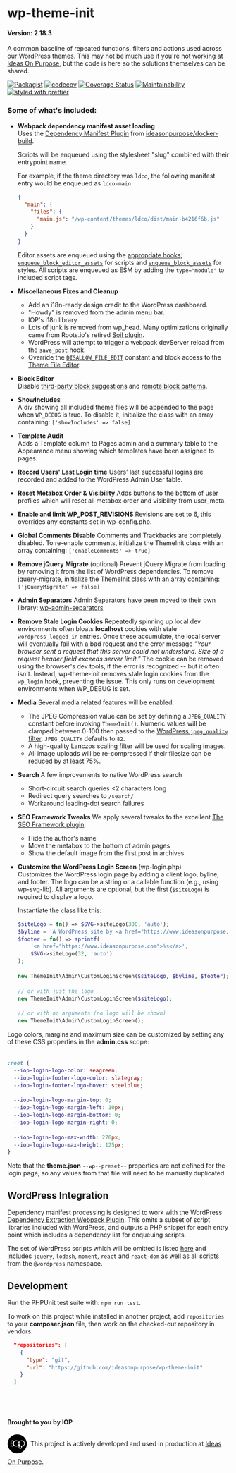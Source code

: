 # wp-theme-init

#### Version: 2.18.3

A common baseline of repeated functions, filters and actions used across our WordPress themes. This may not be much use if you're not working at [Ideas On Purpose](https://www.ideasonpurpose.com), but the code is here so the solutions themselves can be shared.

[![Packagist](https://badgen.net/packagist/v/ideasonpurpose/wp-theme-init)](https://packagist.org/packages/ideasonpurpose/wp-theme-init)
[![codecov](https://codecov.io/gh/ideasonpurpose/wp-theme-init/branch/master/graph/badge.svg)](https://codecov.io/gh/ideasonpurpose/wp-theme-init)
[![Coverage Status](https://coveralls.io/repos/github/ideasonpurpose/wp-theme-init/badge.svg)](https://coveralls.io/github/ideasonpurpose/wp-theme-init)
[![Maintainability](https://api.codeclimate.com/v1/badges/38a14503add2806a99bd/maintainability)](https://codeclimate.com/github/ideasonpurpose/wp-theme-init/maintainability)
[![styled with prettier](https://img.shields.io/badge/styled_with-prettier-ff69b4.svg)](https://github.com/prettier/prettier)

### Some of what's included:

- **Webpack dependency manifest asset loading**<br>
  Uses the [Dependency Manifest Plugin](https://github.com/ideasonpurpose/docker-build/blob/master/lib/DependencyManifestPlugin.js) from [ideasonpurpose/docker-build](https://github.com/ideasonpurpose/docker-build).

  Scripts will be enqueued using the stylesheet "slug" combined with their entrypoint name.

  For example, if the theme directory was `ldco`, the following manifest entry would be enqueued as `ldco-main`

  ```json
  {
    "main": {
      "files": {
        "main.js": "/wp-content/themes/ldco/dist/main-b4216f6b.js"
      }
    }
  }
  ```

  Editor assets are enqueued using the [appropriate hooks](https://developer.wordpress.org/block-editor/how-to-guides/enqueueing-assets-in-the-editor/#editor-content-scripts-and-styles); [`enqueue_block_editor_assets`](https://developer.wordpress.org/reference/hooks/enqueue_block_editor_assets/) for scripts and [`enqueue_block_assets`](https://developer.wordpress.org/reference/hooks/enqueue_block_assets/) for styles. All scripts are enqueued as ESM by adding the `type="module"` to included script tags.

- **Miscellaneous Fixes and Cleanup**

  - Add an i18n-ready design credit to the WordPress dashboard.
  - "Howdy" is removed from the admin menu bar.
  - IOP's i18n library
  - Lots of junk is removed from wp_head. Many optimizations originally came from Roots.io's retired [Soil plugin](https://roots.io/plugins/soil/).
  - WordPress will attempt to trigger a webpack devServer reload from the `save_post` hook.
  - Override the [`DISALLOW_FILE_EDIT`](https://developer.wordpress.org/apis/wp-config-php/#disable-the-plugin-and-theme-file-editor) constant and block access to the [Theme File Editor](https://wordpress.org/documentation/article/appearance-theme-file-editor-screen/).

- **Block Editor**<br>
  Disable [third-party block suggestions](https://developer.wordpress.org/block-editor/reference-guides/filters/editor-filters/#block-directory) and [ remote block patterns](https://developer.wordpress.org/block-editor/reference-guides/filters/editor-filters/#block-patterns).

- **ShowIncludes**<br>
  A div showing all included theme files will be appended to the page when `WP_DEBUG` is true. To disable it, initialize the class with an array containing: `['showIncludes' => false]`

- **Template Audit**<br>
  Adds a Template column to Pages admin and a summary table to the Appearance menu showing which templates have been assigned to pages.

- **Record Users' Last Login time**
  Users' last successful logins are recorded and added to the WordPress Admin User table.

- **Reset Metabox Order & Visibility**
  Adds buttons to the bottom of user profiles which will reset all metabox order and visibility from user_meta.

- **Enable and limit WP_POST_REVISIONS**
  Revisions are set to 6, this overrides any constants set in wp-config.php.

- **Global Comments Disable**
  Comments and Trackbacks are completely disabled. To re-enable comments, initialize the ThemeInit class with an array containing: `['enableComments' => true]`

- **Remove jQuery Migrate** (optional)
  Prevent jQuery Migrate from loading by removing it from the list of WordPress dependencies. To remove jquery-migrate, initialize the ThemeInit class with an array containing: `['jQueryMigrate' => false]`

- **Admin Separators**
  Admin Separators have been moved to their own library: [wp-admin-separators](https://github.com/ideasonpurpose/wp-admin-separators)

- **Remove Stale Login Cookies**
  Repeatedly spinning up local dev environments often bloats **localhost** cookies with stale `wordpress_logged_in` entries. Once these accumulate, the local server will eventually fail with a bad request and the error message _"Your browser sent a request that this server could not understand. Size of a request header field exceeds server limit."_ The cookie can be removed using the browser's dev tools, if the error is recognized -- but it often isn't. Instead, wp-theme-init removes stale login cookies from the `wp_login` hook, preventing the issue. This only runs on development environments when WP_DEBUG is set.

- **Media**
  Several media related features will be enabled:

  - The JPEG Compression value can be set by defining a `JPEG_QUALITY` constant before invoking `ThemeInit()`. Numeric values will be clamped between 0-100 then passed to the [WordPress `jpeg_quality` filter](https://developer.wordpress.org/reference/hooks/jpeg_quality/). `JPEG_QUALITY` defaults to `82`.
  - A high-quality Lanczos scaling filter will be used for scaling images.
  - All image uploads will be re-compressed if their filesize can be reduced by at least 75%.

- **Search**
  A few improvements to native WordPress search

  - Short-circuit search queries <2 characters long
  - Redirect query searches to `/search/`
  - Workaround leading-dot search failures

- **SEO Framework Tweaks**
  We apply several tweaks to the excellent [The SEO Framework plugin](https://theseoframework.com/):

  - Hide the author's name
  - Move the metabox to the bottom of admin pages
  - Show the default image from the first post in archives

- **Customize the WordPress Login Screen** (wp-login.php)<br>
  Customizes the WordPress login page by adding a client logo, byline, and footer. The logo can be a string or a callable function (e.g., using wp-svg-lib). All arguments are optional, but the first (`$siteLogo`) is required to display a logo.

  Instantiate the class like this:

  ```php
  $siteLogo = fn() => $SVG->siteLogo(300, 'auto');
  $byline = 'A WordPress site by <a href="https://www.ideasonpurpose.com">Ideas On Purpose</a>';
  $footer = fn() => sprintf(
      '<a href="https://www.ideasonpurpose.com">%s</a>',
      $SVG->siteLogo(32, 'auto')
  );

  new ThemeInit\Admin\CustomLoginScreen($siteLogo, $byline, $footer);

  // or with just the logo
  new ThemeInit\Admin\CustomLoginScreen($siteLogo);

  // or with no arguments (no logo will be shown)
  new ThemeInit\Admin\CustomLoginScreen();
  ```

Logo colors, margins and maximum size can be customized by setting any of these CSS properties in the **admin.css** scope:

```css

:root {
  --iop-login-logo-color: seagreen;
  --iop-login-footer-logo-color: slategray;
  --iop-login-footer-logo-hover: steelblue;

  --iop-login-logo-margin-top: 0;
  --iop-login-logo-margin-left: 10px;
  --iop-login-logo-margin-bottom: 0;
  --iop-login-logo-margin-right: 0;

  --iop-login-logo-max-width: 270px;
  --iop-login-logo-max-height: 125px;
}
```

Note that the **theme.json** `--wp--preset--` properties are not defined for the login page, so any values from that file will need to be manually duplicated.

## WordPress Integration

Dependency manifest processing is designed to work with the WordPress [Dependency Extraction Webpack Plugin](https://developer.wordpress.org/block-editor/reference-guides/packages/packages-dependency-extraction-webpack-plugin/). This omits a subset of script libraries included with WordPress, and outputs a PHP snippet for each entry point which includes a dependency list for enqueuing scripts.

The set of WordPress scripts which will be omitted is listed [here](https://github.com/WordPress/gutenberg/tree/trunk/packages/dependency-extraction-webpack-plugin#webpack) and includes `jquery`, `lodash`, `moment`, `react` and `react-dom` as well as all scripts from the `@wordpress` namespace.

## Development

Run the PHPUnit test suite with: `npm run test`.

To work on this project while installed in another project, add `repositories` to your **composer.json** file, then work on the checked-out repository in vendors.

```json
  "repositories": [
    {
      "type": "git",
      "url": "https://github.com/ideasonpurpose/wp-theme-init"
    }
  ]
```

<!-- START IOP CREDIT BLURB -->

## &nbsp;

#### Brought to you by IOP

<a href="https://www.ideasonpurpose.com"><img src="https://raw.githubusercontent.com/ideasonpurpose/ideasonpurpose/master/iop-logo-white-on-black-88px.png" height="44" align="top" alt="IOP Logo"></a><img src="https://raw.githubusercontent.com/ideasonpurpose/ideasonpurpose/master/spacer.png" align="middle" width="4" height="54"> This project is actively developed and used in production at <a href="https://www.ideasonpurpose.com">Ideas On Purpose</a>.

<!-- END IOP CREDIT BLURB -->
